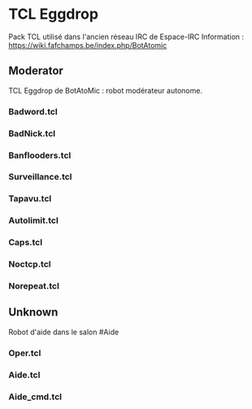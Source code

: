 # TCL Eggdrop 
Pack TCL utilisé dans l'ancien réseau IRC de Espace-IRC 
Information : https://wiki.fafchamps.be/index.php/BotAtomic
## Moderator
TCL Eggdrop de BotAtoMic : robot modérateur autonome.
### Badword.tcl 
### BadNick.tcl
### Banflooders.tcl
### Surveillance.tcl
### Tapavu.tcl 
### Autolimit.tcl
### Caps.tcl
### Noctcp.tcl
### Norepeat.tcl
## Unknown
Robot d'aide dans le salon #Aide
### Oper.tcl
### Aide.tcl
### Aide_cmd.tcl
